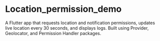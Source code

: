# Location_permission_demo
A Flutter app that requests location and notification permissions, updates live location every 30 seconds, and displays logs. Built using Provider, Geolocator, and Permission Handler packages.
